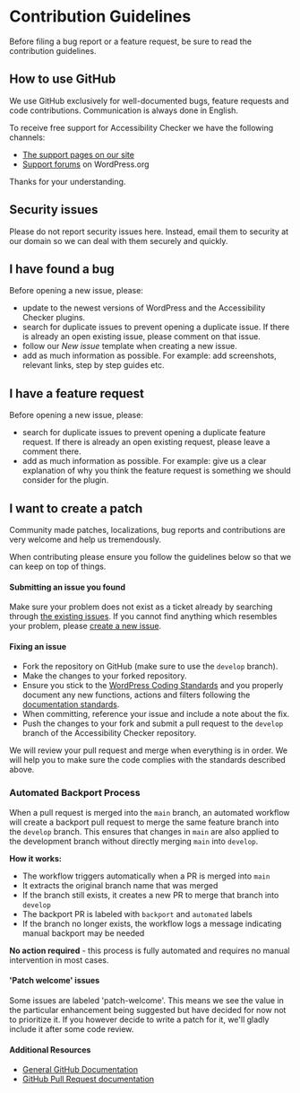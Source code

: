 # Contribution Guidelines

Before filing a bug report or a feature request, be sure to read the contribution guidelines.

## How to use GitHub
We use GitHub exclusively for well-documented bugs, feature requests and code contributions. Communication is always done in English.

To receive free support for Accessibility Checker we have the following channels:
* [The support pages on our site](https://my.equalizedigital.com/support/)
* [Support forums](https://wordpress.org/support/plugin/accessibility-checker/) on WordPress.org

Thanks for your understanding.

## Security issues
Please do not report security issues here. Instead, email them to security at our domain so we can deal with them securely and quickly.

## I have found a bug
Before opening a new issue, please:
* update to the newest versions of WordPress and the Accessibility Checker plugins.
* search for duplicate issues to prevent opening a duplicate issue. If there is already an open existing issue, please comment on that issue.
* follow our _New issue_ template when creating a new issue.
* add as much information as possible. For example: add screenshots, relevant links, step by step guides etc.

## I have a feature request
Before opening a new issue, please:
* search for duplicate issues to prevent opening a duplicate feature request. If there is already an open existing request, please leave a comment there.
* add as much information as possible. For example: give us a clear explanation of why you think the feature request is something we should consider for the plugin.

## I want to create a patch
Community made patches, localizations, bug reports and contributions are very welcome and help us tremendously.

When contributing please ensure you follow the guidelines below so that we can keep on top of things.

#### Submitting an issue you found
Make sure your problem does not exist as a ticket already by searching through [the existing issues](https://github.com/equalizedigital/accessibility-checker/issues). If you cannot find anything which resembles your problem, please [create a new issue](https://github.com/equalizedigital/accessibility-checker/issues/new).

#### Fixing an issue

* Fork the repository on GitHub (make sure to use the `develop` branch).
* Make the changes to your forked repository.
* Ensure you stick to the [WordPress Coding Standards](https://make.wordpress.org/core/handbook/best-practices/coding-standards/) and you properly document any new functions, actions and filters following the [documentation standards](https://make.wordpress.org/core/handbook/best-practices/inline-documentation-standards/php/).
* When committing, reference your issue and include a note about the fix.
* Push the changes to your fork and submit a pull request to the `develop` branch of the Accessibility Checker repository.

We will review your pull request and merge when everything is in order. We will help you to make sure the code complies with the standards described above.

### Automated Backport Process
When a pull request is merged into the `main` branch, an automated workflow will create a backport pull request to merge the same feature branch into the `develop` branch. This ensures that changes in `main` are also applied to the development branch without directly merging `main` into `develop`.

**How it works:**
- The workflow triggers automatically when a PR is merged into `main`
- It extracts the original branch name that was merged
- If the branch still exists, it creates a new PR to merge that branch into `develop`
- The backport PR is labeled with `backport` and `automated` labels
- If the branch no longer exists, the workflow logs a message indicating manual backport may be needed

**No action required** - this process is fully automated and requires no manual intervention in most cases.

#### 'Patch welcome' issues
Some issues are labeled 'patch-welcome'. This means we see the value in the particular enhancement being suggested but have decided for now not to prioritize it. If you however decide to write a patch for it, we'll gladly include it after some code review.

#### Additional Resources
* [General GitHub Documentation](https://help.github.com/)
* [GitHub Pull Request documentation](https://help.github.com/send-pull-requests/)
